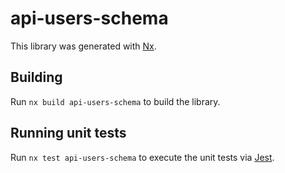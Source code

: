# api-users-schema

This library was generated with [Nx](https://nx.dev).

## Building

Run `nx build api-users-schema` to build the library.

## Running unit tests

Run `nx test api-users-schema` to execute the unit tests via [Jest](https://jestjs.io).
